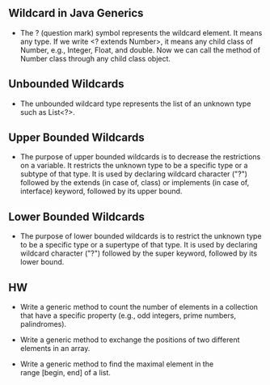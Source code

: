 ## Wildcard in Java Generics
- The ? (question mark) symbol represents the wildcard element. It means any type. If we write <? extends Number>, it means any child class of Number, e.g., Integer, Float, and double. Now we can call the method of Number class through any child class object.

## Unbounded Wildcards
- The unbounded wildcard type represents the list of an unknown type such as List<?>. 

## Upper Bounded Wildcards
- The purpose of upper bounded wildcards is to decrease the restrictions on a variable. It restricts the unknown type to be a specific type or a subtype of that type. It is used by declaring wildcard character ("?") followed by the extends (in case of, class) or implements (in case of, interface) keyword, followed by its upper bound.

## Lower Bounded Wildcards
- The purpose of lower bounded wildcards is to restrict the unknown type to be a specific type or a supertype of that type. It is used by declaring wildcard character ("?") followed by the super keyword, followed by its lower bound.

## HW

- Write a generic method to count the number of elements in a collection that have a specific property (e.g., odd integers, prime numbers, palindromes).

- Write a generic method to exchange the positions of two different elements in an array.

- Write a generic method to find the maximal element in the range [begin, end] of a list.

